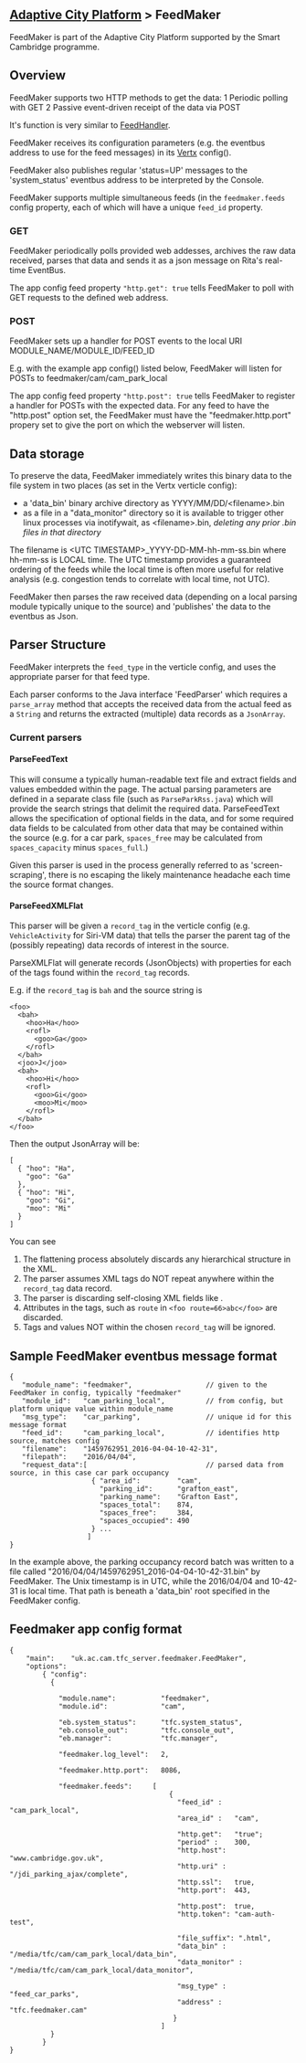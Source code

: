 ## [Adaptive City Platform](https://github.com/ijl20/tfc_server) &gt; FeedMaker

FeedMaker is part of the Adaptive City Platform
supported by the Smart Cambridge programme.

## Overview

FeedMaker supports two HTTP methods to get the data:
1 Periodic polling with GET
2 Passive event-driven receipt of the data via POST

It's function is very similar to
[FeedHandler](https://github.com/ijl20/tfc_server/src/main/java/uk/ac/cam/tfc_server/feedhandler).

FeedMaker receives its configuration parameters (e.g. the eventbus address to
use for the feed messages) in its [Vertx](vertx.io) config().

FeedMaker also publishes regular 'status=UP' messages to
the 'system_status' eventbus address to be interpreted by the Console.

FeedMaker supports multiple simultaneous feeds (in the ```feedmaker.feeds``` config
property, each of which will have a unique ```feed_id``` property.

### GET

FeedMaker periodically polls provided web addesses, archives the raw data
received, parses that data and sends it as a json message on Rita's real-time
EventBus.

The app config feed property ```"http.get": true``` tells FeedMaker to poll with GET
requests to the defined web address.

### POST

FeedMaker sets up a handler for POST events to the local URI
MODULE_NAME/MODULE_ID/FEED_ID

E.g. with the example app config() listed below, FeedMaker will listen for POSTs to
feedmaker/cam/cam_park_local

The app config feed property ```"http.post": true``` tells FeedMaker to register
a handler for POSTs with the expected data. For any feed to have the "http.post"
option set, the FeedMaker must have the "feedmaker.http.port" propery set to give
the port on which the webserver will listen.

## Data storage

To preserve the data, FeedMaker immediately writes this binary data to the
file system in two places (as set in the Vertx verticle config):
- a 'data_bin' binary archive directory as YYYY/MM/DD/&lt;filename&gt;.bin
- as a file in a "data_monitor" directory so it is available to trigger
other linux processes via inotifywait, as &lt;filename&gt;.bin, *deleting any
prior .bin files in that directory*

The filename is &lt;UTC TIMESTAMP&gt;\_YYYY-DD-MM-hh-mm-ss.bin where hh-mm-ss
is LOCAL time. The UTC timestamp provides a guaranteed ordering of the feeds
while the local time is often more useful for relative analysis (e.g.
congestion tends to correlate with local time, not UTC).

FeedMaker then parses the raw received data (depending on a local parsing
module typically unique to the source) and 'publishes' the data to the eventbus as Json.

## Parser Structure

FeedMaker interprets the ```feed_type``` in the verticle config, and uses the appropriate
parser for that feed type.

Each parser conforms to the Java interface 'FeedParser' which requires a ```parse_array```
method that accepts the received data from the actual feed as a ```String``` and returns the
extracted (multiple) data records as a ```JsonArray```.

### Current parsers
#### ParseFeedText
This will consume a typically human-readable text file and extract fields and
values embedded within the page. The actual parsing parameters are defined in a separate class
file (such as ```ParseParkRss.java```) which will provide the search strings that delimit the
required data. ParseFeedText allows the specification of optional fields in the data, and for some
required data fields to be calculated from other data that may be contained within the source (e.g. for 
a car park, ```spaces_free``` may be calculated from ```spaces_capacity``` minus ```spaces_full```.)

Given this parser is used in the process generally referred to as 'screen-scraping', there is no escaping the
likely maintenance headache each time the source format changes.

#### ParseFeedXMLFlat
This parser will be given a ```record_tag``` in the verticle config (e.g. ```VehicleActivity``` for
Siri-VM data) that tells the parser the parent tag of the (possibly repeating) data records of
interest in the source.

ParseXMLFlat will generate records (JsonObjects) with properties for each of the tags found within the
```record_tag``` records.

E.g. if the ```record_tag``` is ```bah``` and the source string is
```
<foo>
  <bah>
    <hoo>Ha</hoo>
    <rofl>
      <goo>Ga</goo>
    </rofl>
  </bah>
  <joo>J</joo>
  <bah>
    <hoo>Hi</hoo>
    <rofl>
      <goo>Gi</goo>
      <moo>Mi</moo>
    </rofl>
  </bah>
</foo>
```
Then the output JsonArray will be:
```
[
  { "hoo": "Ha",
    "goo": "Ga"
  },
  { "hoo": "Hi",
    "goo": "Gi",
    "moo": "Mi"
  }
]
```
You can see
1. The flattening process absolutely discards any hierarchical structure in the XML.
2. The parser assumes XML tags do NOT repeat anywhere within the ```record_tag``` data record.
3. The parser is discarding self-closing XML fields like <foo/>.
4. Attributes in the tags, such as ```route``` in ```<foo route=66>abc</foo>``` are discarded.
5. Tags and values NOT within the chosen ```record_tag``` will be ignored.

## Sample FeedMaker eventbus message format


```
{
   "module_name": "feedmaker",                  // given to the FeedMaker in config, typically "feedmaker"
   "module_id":   "cam_parking_local",          // from config, but platform unique value within module_name
   "msg_type":    "car_parking",                // unique id for this message format
   "feed_id":     "cam_parking_local",          // identifies http source, matches config
   "filename":    "1459762951_2016-04-04-10-42-31",
   "filepath":    "2016/04/04",
   "request_data":[                             // parsed data from source, in this case car park occupancy
                    { "area_id":         "cam",
                      "parking_id":      "grafton_east",
                      "parking_name":    "Grafton East",
                      "spaces_total":    874,
                      "spaces_free":     384,
                      "spaces_occupied": 490
                    } ...
                   ]
}
```
In the example above, the parking occupancy record batch was written to a file called
"2016/04/04/1459762951_2016-04-04-10-42-31.bin" by FeedMaker. The Unix timestamp is
in UTC, while the 2016/04/04 and 10-42-31 is local time. That path is beneath a 'data_bin' root
specified in the FeedMaker config.

## Feedmaker app config format
```
{
    "main":    "uk.ac.cam.tfc_server.feedmaker.FeedMaker",
    "options":
        { "config":
          {

            "module.name":           "feedmaker",
            "module.id":             "cam",

            "eb.system_status":      "tfc.system_status",
            "eb.console_out":        "tfc.console_out",
            "eb.manager":            "tfc.manager",
              
            "feedmaker.log_level":   2,

            "feedmaker.http.port":   8086,

            "feedmaker.feeds":     [
                                       { 
                                         "feed_id" :   "cam_park_local",
                                         "area_id" :   "cam",

                                         "http.get":   "true";
                                         "period" :    300,
                                         "http.host":  "www.cambridge.gov.uk",              
                                         "http.uri" :  "/jdi_parking_ajax/complete",
                                         "http.ssl":   true,
                                         "http.port":  443,

                                         "http.post":  true,
                                         "http.token": "cam-auth-test",

                                         "file_suffix": ".html",
                                         "data_bin" :  "/media/tfc/cam/cam_park_local/data_bin",
                                         "data_monitor" : "/media/tfc/cam/cam_park_local/data_monitor",

                                         "msg_type" :  "feed_car_parks",
                                         "address" :   "tfc.feedmaker.cam"
                                        }
                                     ]
          }
        }
}

```

